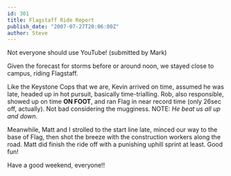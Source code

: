 ```yaml
---
id: 301
title: Flagstaff Ride Report
publish_date: "2007-07-27T20:06:00Z"
author: Steve
---
```

  
Not everyone should use YouTube! (submitted by Mark)

Given the forecast for storms before or around noon, we stayed close to campus, riding Flagstaff.

Like the Keystone Cops that we are, Kevin arrived on time, assumed he was late, headed up in hot pursuit, basically time-trialling. Rob, also responsible, showed up on time **ON FOOT**, and ran Flag in near record time (only 26sec off, actually). Not bad considering the mugginess. NOTE: _He beat us all up and down_.

Meanwhile, Matt and I strolled to the start line late, minced our way to the base of Flag, then shot the breeze with the construction workers along the road. Matt did finish the ride off with a punishing uphill sprint at least. Good fun!

Have a good weekend, everyone!!
